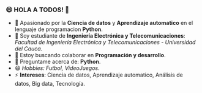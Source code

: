 ### 😄 HOLA A TODOS! 👋

<!--
**16danielvm/16danielvm** is a ✨ _special_ ✨ repository because its `README.md` (this file) appears on your GitHub profile.

Here are some ideas to get you started:
-->
- 🔭 Apasionado por la **Ciencia de datos** y **Aprendizaje automatico** en el lenguaje de programacion **Python**.
- 🌱 Soy estudiante de  **Ingeniería Electrónica y Telecomunicaciones**: *Facultad de Ingeniería Electrónica y Telecomunicaciones - Universidad del Cauca*. 
- 👯 Estoy buscando colaborar en **Programación y desarrollo**.
- 💬 Preguntame acerca de: **Python**. 
- 😄 *Hobbies: Futbol, VideoJuegos*.
- ⚡ **Intereses**: Ciencia de datos, Aprendizaje automatico, Análisis de datos, Big data, Tecnología.

